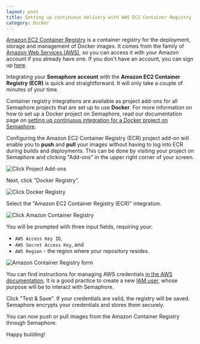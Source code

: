 ```yaml
---
layout: post
title: Setting up continuous delivery with AWS EC2 Container Registry
category: Docker
---
```


[Amazon EC2 Container Registry](https://aws.amazon.com/ecr/) is a
container registry for the deployment, storage and management of Docker images.
It comes from the family of [Amazon Web Services (AWS)](https://aws.amazon.com/),
so you can access it with your Amazon account if you already have one.
If you don't have an account, you can sign up [here](https://portal.aws.amazon.com/gp/aws/developer/registration/index.html).

Integrating your **Semaphore account** with the **Amazon EC2 Container Registry
(ECR)** is quick and straightforward. It will only take a couple of minutes of
your time.

Container registry integrations are available as project add-ons for all
Semaphore projects that are set up to use **Docker**. For more information on
how to set up a Docker project on Semaphore, read our documentation page on
[setting up continuous integration for a Docker project on Semaphore](/docs/docker/setting-up-continuous-integration-for-docker-project.html).

Configuring the Amazon EC2 Container Registry (ECR) project add-on will enable
you to **push** and **pull** your images without having to log into ECR during
builds and deployments. This can be done by visiting your project on Semaphore
and clicking "Add-ons" in the upper right corner of your screen.

<img src="/docs/assets/img/docker/shared/click-add-ons.png" class="img-responsive img-bordered" alt="Click Project Add-ons">

Next, click "Docker Registry".

<img src="/docs/assets/img/docker/shared/select-docker-registry.png" class="img-responsive img-bordered" alt="Click Docker Registry">

Select the "Amazon EC2 Container Registry (ECR)" integration.

<img src="/docs/assets/img/docker/setting-up-amazon-container-registry-for-your-project/select-amazon-container-registry.png" class="img-responsive img-bordered" alt="Click Amazon Container Registry">

You will be prompted with three input fields, requiring your:

  - `AWS Access Key ID`,
  - `AWS Secret Access Key`, and
  - `AWS Region` - the region where your repository resides.

<img src="/docs/assets/img/docker/setting-up-amazon-container-registry-for-your-project/amazon-container-registry-form.png" class="img-responsive img-bordered" alt="Amazon Container Registry form">

You can find instructions for managing AWS credentials
[in the AWS documentation](http://docs.aws.amazon.com/general/latest/gr/managing-aws-access-keys.html).
It is a good practice to create a new [IAM user](http://docs.aws.amazon.com/IAM/latest/UserGuide/id_users_create.html),
whose purpose will be to interact with Semaphore.

Click "Test & Save". If your credentials are valid, the registry will be saved.
Semaphore encrypts your credentials and stores them securely.

You can now push or pull images from the Amazon Container Registry through
Semaphore.

Happy building!

